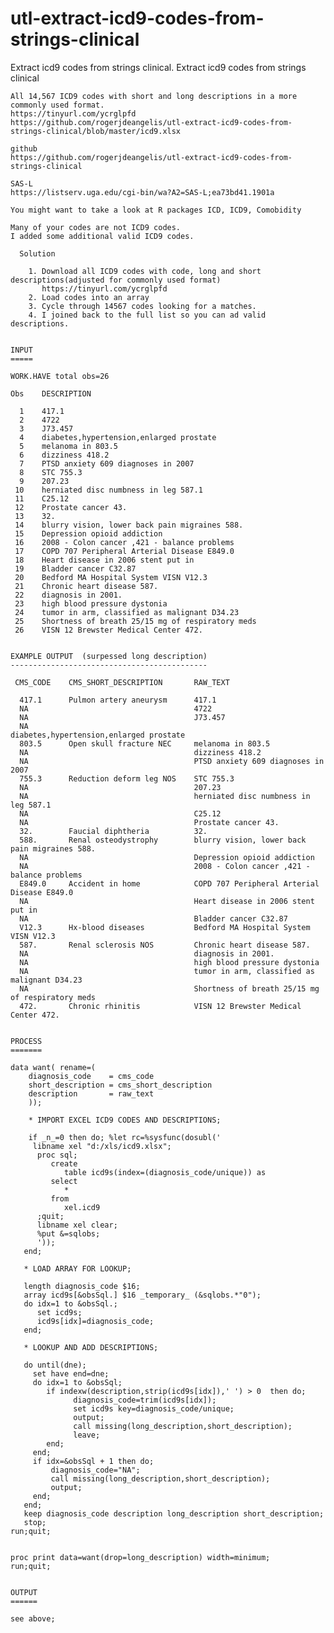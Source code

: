# utl-extract-icd9-codes-from-strings-clinical
Extract icd9 codes from strings clinical.
    Extract icd9 codes from strings clinical

    All 14,567 ICD9 codes with short and long descriptions in a more commonly used format.
    https://tinyurl.com/ycrglpfd
    https://github.com/rogerjdeangelis/utl-extract-icd9-codes-from-strings-clinical/blob/master/icd9.xlsx

    github
    https://github.com/rogerjdeangelis/utl-extract-icd9-codes-from-strings-clinical

    SAS-L
    https://listserv.uga.edu/cgi-bin/wa?A2=SAS-L;ea73bd41.1901a

    You might want to take a look at R packages ICD, ICD9, Comobidity

    Many of your codes are not ICD9 codes.
    I added some additional valid ICD9 codes.

      Solution

        1. Download all ICD9 codes with code, long and short descriptions(adjusted for commonly used format)
           https://tinyurl.com/ycrglpfd
        2. Load codes into an array
        3. Cycle through 14567 codes looking for a matches.
        4. I joined back to the full list so you can ad valid descriptions.


    INPUT
    =====

    WORK.HAVE total obs=26

    Obs    DESCRIPTION

      1    417.1
      2    4722
      3    J73.457
      4    diabetes,hypertension,enlarged prostate
      5    melanoma in 803.5
      6    dizziness 418.2
      7    PTSD anxiety 609 diagnoses in 2007
      8    STC 755.3
      9    207.23
     10    herniated disc numbness in leg 587.1
     11    C25.12
     12    Prostate cancer 43.
     13    32.
     14    blurry vision, lower back pain migraines 588.
     15    Depression opioid addiction
     16    2008 - Colon cancer ,421 - balance problems
     17    COPD 707 Peripheral Arterial Disease E849.0
     18    Heart disease in 2006 stent put in
     19    Bladder cancer C32.87
     20    Bedford MA Hospital System VISN V12.3
     21    Chronic heart disease 587.
     22    diagnosis in 2001.
     23    high blood pressure dystonia
     24    tumor in arm, classified as malignant D34.23
     25    Shortness of breath 25/15 mg of respiratory meds
     26    VISN 12 Brewster Medical Center 472.


    EXAMPLE OUTPUT  (surpessed long description)
    --------------------------------------------

     CMS_CODE    CMS_SHORT_DESCRIPTION       RAW_TEXT

      417.1      Pulmon artery aneurysm      417.1
      NA                                     4722
      NA                                     J73.457
      NA                                     diabetes,hypertension,enlarged prostate
      803.5      Open skull fracture NEC     melanoma in 803.5
      NA                                     dizziness 418.2
      NA                                     PTSD anxiety 609 diagnoses in 2007
      755.3      Reduction deform leg NOS    STC 755.3
      NA                                     207.23
      NA                                     herniated disc numbness in leg 587.1
      NA                                     C25.12
      NA                                     Prostate cancer 43.
      32.        Faucial diphtheria          32.
      588.       Renal osteodystrophy        blurry vision, lower back pain migraines 588.
      NA                                     Depression opioid addiction
      NA                                     2008 - Colon cancer ,421 - balance problems
      E849.0     Accident in home            COPD 707 Peripheral Arterial Disease E849.0
      NA                                     Heart disease in 2006 stent put in
      NA                                     Bladder cancer C32.87
      V12.3      Hx-blood diseases           Bedford MA Hospital System VISN V12.3
      587.       Renal sclerosis NOS         Chronic heart disease 587.
      NA                                     diagnosis in 2001.
      NA                                     high blood pressure dystonia
      NA                                     tumor in arm, classified as malignant D34.23
      NA                                     Shortness of breath 25/15 mg of respiratory meds
      472.       Chronic rhinitis            VISN 12 Brewster Medical Center 472.


    PROCESS
    =======

    data want( rename=(
        diagnosis_code    = cms_code
        short_description = cms_short_description
        description       = raw_text
        ));

        * IMPORT EXCEL ICD9 CODES AND DESCRIPTIONS;

        if _n_=0 then do; %let rc=%sysfunc(dosubl('
         libname xel "d:/xls/icd9.xlsx";
          proc sql;
             create
                table icd9s(index=(diagnosis_code/unique)) as
             select
                *
             from
                xel.icd9
          ;quit;
          libname xel clear;
          %put &=sqlobs;
          '));
       end;

       * LOAD ARRAY FOR LOOKUP;

       length diagnosis_code $16;
       array icd9s[&obsSql.] $16 _temporary_ (&sqlobs.*"0");
       do idx=1 to &obsSql.;
          set icd9s;
          icd9s[idx]=diagnosis_code;
       end;

       * LOOKUP AND ADD DESCRIPTIONS;

       do until(dne);
         set have end=dne;
         do idx=1 to &obsSql;
            if indexw(description,strip(icd9s[idx]),' ') > 0  then do;
                  diagnosis_code=trim(icd9s[idx]);
                  set icd9s key=diagnosis_code/unique;
                  output;
                  call missing(long_description,short_description);
                  leave;
            end;
         end;
         if idx=&obsSql + 1 then do;
             diagnosis_code="NA";
             call missing(long_description,short_description);
             output;
         end;
       end;
       keep diagnosis_code description long_description short_description;
       stop;
    run;quit;


    proc print data=want(drop=long_description) width=minimum;
    run;quit;


    OUTPUT
    ======

    see above;


